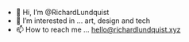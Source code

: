 - 👋 Hi, I’m @RichardLundquist
- 👀 I’m interested in ... art, design and tech
- 📫 How to reach me ... hello@richardlundquist.xyz

<!---
RichardLundquist/RichardLundquist is a ✨ special ✨ repository because its `README.md` (this file) appears on your GitHub profile.
You can click the Preview link to take a look at your changes.
--->
